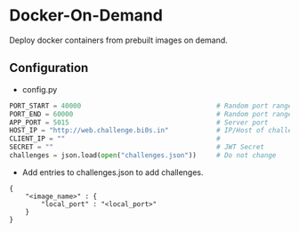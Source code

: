 # Docker-On-Demand

Deploy docker containers from prebuilt images on demand.

## Configuration

+ config.py 

```python
PORT_START = 40000                                  # Random port range start
PORT_END = 60000                                    # Random port range end
APP_PORT = 5015                                     # Server port
HOST_IP = "http://web.challenge.bi0s.in"            # IP/Host of challenge server
CLIENT_IP = ""                                      # 
SECRET = ""                                         # JWT Secret
challenges = json.load(open("challenges.json"))     # Do not change
```

+ Add entries to challenges.json to add challenges.

```
{
    "<image_name>" : { 
        "local_port" : "<local_port>"
    } 
}
```
